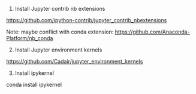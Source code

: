 1. Install Jupyter contrib nb extensions

https://github.com/ipython-contrib/jupyter_contrib_nbextensions

Note: maybe conflict with conda extension: https://github.com/Anaconda-Platform/nb_conda

2. Install Jupyter environment kernels

https://github.com/Cadair/jupyter_environment_kernels

3. Install ipykernel

conda install ipykernel
